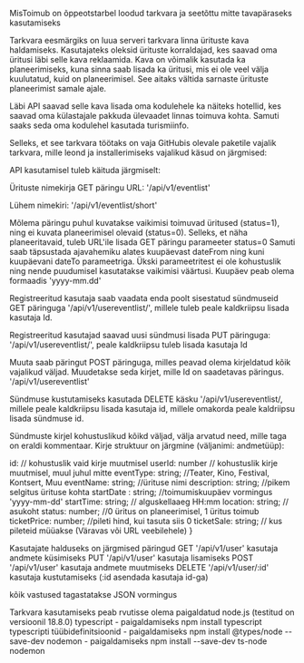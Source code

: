 MisToimub on õppeotstarbel loodud tarkvara ja seetõttu mitte tavapäraseks kasutamiseks

Tarkvara eesmärgiks on luua serveri tarkvara linna ürituste kava haldamiseks.
Kasutajateks oleksid ürituste korraldajad, kes saavad oma üritusi läbi selle kava reklaamida.
Kava on võimalik kasutada ka planeerimiseks, kuna sinna saab lisada ka üritusi, mis ei ole
veel välja kuulutatud, kuid on planeerimisel. See aitaks vältida sarnaste ürituste planeerimist
samale ajale.

Läbi API saavad selle kava lisada oma kodulehele ka näiteks hotellid, kes saavad oma külastajale
pakkuda ülevaadet linnas toimuva kohta. Samuti saaks seda oma kodulehel kasutada turismiinfo.

Selleks, et see tarkvara töötaks on vaja GitHubis olevale paketile vajalik tarkvara, mille leond
ja installerimiseks vajalikud käsud on järgmised:

API kasutamisel tuleb käituda järgmiselt:

Ürituste nimekirja GET päringu URL:
'/api/v1/eventlist'

Lühem nimekiri:
'/api/v1/eventlist/short'

Mõlema päringu puhul kuvatakse vaikimisi toimuvad üritused (status=1), ning ei kuvata planeerimisel olevaid (status=0).
Selleks, et näha planeeritavaid, tuleb URL'ile lisada GET päringu parameeter status=0
Samuti saab täpsustada ajavahemiku alates kuupäevast dateFrom ning kuni kuupäevani dateTo parameetriga. Ükski parameetritest ei ole kohustuslik ning nende puudumisel kasutatakse vaikimisi
väärtusi. Kuupäev peab olema formaadis 'yyyy-mm.dd'

Registreeritud kasutaja saab vaadata enda poolt sisestatud sündmuseid GET päringuga
'/api/v1/usereventlist/', millele tuleb peale kaldkriipsu lisada kasutaja Id.

Registreeritud kasutajad saavad uusi sündmusi lisada PUT päringuga:
'/api/v1/usereventlist/', peale kaldkriipsu tuleb lisada kasutaja Id

Muuta saab päringut POST päringuga, milles peavad olema kirjeldatud kõik vajalikud väljad.
Muudetakse seda kirjet, mille Id on saadetavas päringus.
'/api/v1/usereventlist'

Sündmuse kustutamiseks kasutada DELETE käsku
'/api/v1/usereventlist/, millele peale kaldkriipsu lisada kasutaja id, millele omakorda peale kaldriipsu lisada sündmuse id.


Sündmuste kirjel kohustuslikud kõikd väljad, välja arvatud need, mille taga on eraldi kommentaar.
Kirje struktuur on järgmine (väljanimi: andmetüüp):

id: // kohustuslik vaid kirje muutmisel
userId: number // kohustuslik kirje muutmisel, muul juhul mitte
eventType: string; //Teater, Kino, Festival, Kontsert, Muu
eventName: string; //ürituse nimi
description: string; //pikem selgitus ürituse kohta
startDate : string; //toimumiskuupäev vormingus 'yyyy-mm-dd'
startTime: string; // alguskellaaeg HH:mm
location: string; // asukoht
status: number; //0 üritus on planeerimisel, 1 üritus toimub
ticketPrice: number; //pileti hind, kui tasuta siis 0
ticketSale: string; // kus pileteid müüakse (Väravas või URL veebilehele)
}


Kasutajate halduseks on järgmised päringud
GET '/api/v1/user' kasutaja andmete küsimiseks
PUT '/api/v1/user' kasutaja lisamiseks
POST '/api/v1/user' kasutaja andmete muutmiseks
DELETE '/api/v1/user/:id' kasutaja kustutamiseks (:id asendada kasutaja id-ga)

kõik vastused tagastatakse JSON vormingus


Tarkvara kasutamiseks peab rvutisse olema paigaldatud node.js (testitud on versioonil 18.8.0)
typescript - paigaldamiseks npm install typescript
typescripti tüübidefinitsioonid - paigaldamiseks npm install @types/node --save-dev
nodemon - paigaldamiseks npm install --save-dev ts-node nodemon



